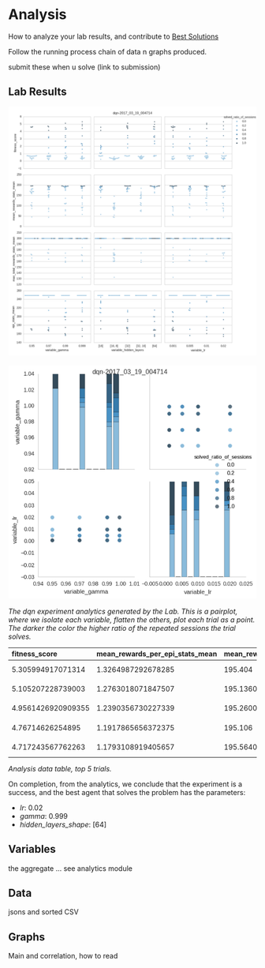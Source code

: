 # <a name="analysis"></a>Analysis

How to analyze your lab results, and contribute to [Best Solutions](#solutions)

Follow the running process chain of data n graphs produced.

submit these when u solve (link to submission)

## Lab Results

<div style="max-width: 100%"><img alt="The dqn experiment analytics" src="./images/dqn.png" />
<br><br>
<img alt="The dqn experiment analytics correlation" src="./images/dqn_correlation.png" /></div>

_The dqn experiment analytics generated by the Lab. This is a pairplot, where we isolate each variable, flatten the others, plot each trial as a point. The darker the color the higher ratio of the repeated sessions the trial solves._


|fitness_score|mean_rewards_per_epi_stats_mean|mean_rewards_stats_mean|epi_stats_mean|solved_ratio_of_sessions|num_of_sessions|max_total_rewards_stats_mean|t_stats_mean|trial_id|variable_gamma|variable_hidden_layers|variable_lr|
|:--|:--|:--|:--|:--|:--|:--|:--|:--|:--|:--|:--|
|5.305994917071314|1.3264987292678285|195.404|154.2|1.0|5|200.0|199.0|dqn-2017_03_19_004714_t79|0.999|[64]|0.02|
|5.105207228739003|1.2763018071847507|195.13600000000002|160.6|1.0|5|200.0|199.0|dqn-2017_03_19_004714_t50|0.99|[32]|0.01|
|4.9561426920909355|1.2390356730227339|195.26000000000002|168.6|1.0|5|200.0|199.0|dqn-2017_03_19_004714_t78|0.999|[64]|0.01|
|4.76714626254895|1.1917865656372375|195.106|172.4|1.0|5|200.0|199.0|dqn-2017_03_19_004714_t71|0.999|[32]|0.02|
|4.717243567762263|1.1793108919405657|195.56400000000002|167.2|1.0|5|200.0|199.0|dqn-2017_03_19_004714_t28|0.97|[32]|0.001|

_Analysis data table, top 5 trials._

On completion, from the analytics, we conclude that the experiment is a success, and the best agent that solves the problem has the parameters:

- *lr*: 0.02
- *gamma*: 0.999
- *hidden_layers_shape*: [64]


## Variables

the aggregate ... see analytics module

## Data

jsons and sorted CSV


## Graphs

Main and correlation, how to read



